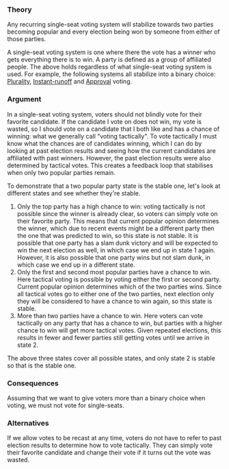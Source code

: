 ### Theory
Any recurring single-seat voting system will stabilize towards two parties becoming popular and every election being won by someone from either of those parties.

A single-seat voting system is one where there the vote has a winner who gets everything there is to win. A party is defined as a group of affiliated people. The above holds regardless of what single-seat voting system is used. For example, the following systems all stabilize into a binary choice: [Plurality](https://en.wikipedia.org/wiki/Plurality_voting), [Instant-runoff](https://en.wikipedia.org/wiki/Instant-runoff_voting) and [Approval](https://en.wikipedia.org/wiki/Approval_voting) voting.

### Argument
In a single-seat voting system, voters should not blindly vote for their favorite candidate. If the candidate I vote on does not win, my vote is wasted, so I should vote on a candidate that I both like and has a chance of winning: what we generally call "voting tactically". To vote tactically I must know what the chances are of candidates winning, which I can do by looking at past election results and seeing how the current candidates are affiliated with past winners. However, the past election results were also determined by tactical votes. This creates a feedback loop that stabilises when only two popular parties remain.

To demonstrate that a two popular party state is the stable one, let's look at different states and see whether they're stable.
1. Only the top party has a high chance to win: voting tactically is not possible since the winner is already clear, so voters can simply vote on their favorite party. This means that current popular opinion determines the winner, which due to recent events might be a different party then the one that was predicted to win, so this state is not stable. It is possible that one party has a slam dunk victory and will be expected to win the next election as well, in which case we end up in state 1 again. However, it is also possible that one party wins but not slam dunk, in which case we end up in a different state.
1. Only the first and second most popular parties have a chance to win. Here tactical voting is possible by voting either the first or second party. Current popular opinion determines which of the two parties wins. Since all tactical votes go to either one of the two parties, next election only they will be considered to have a chance to win again, so this state is stable.
1. More than two parties have a chance to win. Here voters can vote tactically on any party that has a chance to win, but parties with a higher chance to win will get more tactical votes. Given repeated elections, this results in fewer and fewer parties still getting votes until we arrive in state 2.

The above three states cover all possible states, and only state 2 is stable so that is the stable one.

### Consequences
Assuming that we want to give voters more than a binary choice when voting, we must not vote for single-seats. 

### Alternatives
If we allow votes to be recast at any time, voters do not have to refer to past election results to determine how to vote tactically. They can simply vote their favorite candidate and change their vote if it turns out the vote was wasted.
